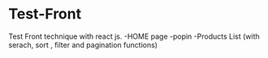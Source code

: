 # Test-Front
Test Front technique with react js. -HOME page -popin -Products List (with serach, sort , filter and pagination functions)
